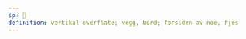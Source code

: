 ```yaml
---
sp: 󱥟
definition: vertikal overflate; vegg, bord; forsiden av noe, fjes
---
```

<!-- sinpin is about vertical surfaces and things that face towards you. it's also about the fronts of things. -->